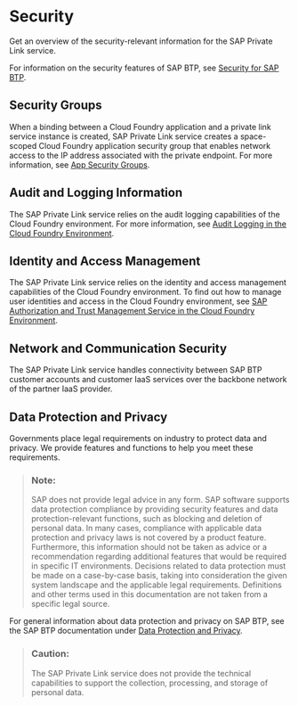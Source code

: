 <!-- loio3195b1f7174d4ea78e5962c3f2f59131 -->

# Security

Get an overview of the security-relevant information for the SAP Private Link service.

For information on the security features of SAP BTP, see [Security for SAP BTP](https://help.sap.com/viewer/65de2977205c403bbc107264b8eccf4b/Cloud/en-US/e129aa20c78c4a9fb379b9803b02e5f6.html).



<a name="loio3195b1f7174d4ea78e5962c3f2f59131__section_by1_mnj_1qb"/>

## Security Groups

When a binding between a Cloud Foundry application and a private link service instance is created, SAP Private Link service creates a space-scoped Cloud Foundry application security group that enables network access to the IP address associated with the private endpoint. For more information, see [App Security Groups](https://docs.cloudfoundry.org/concepts/asg.html).



<a name="loio3195b1f7174d4ea78e5962c3f2f59131__section_nqf_11f_kqb"/>

## Audit and Logging Information

The SAP Private Link service relies on the audit logging capabilities of the Cloud Foundry environment. For more information, see [Audit Logging in the Cloud Foundry Environment](https://help.sap.com/viewer/65de2977205c403bbc107264b8eccf4b/Cloud/en-US/f92c86ab11f6474ea5579d839051c334.html).



<a name="loio3195b1f7174d4ea78e5962c3f2f59131__section_izk_l3x_z4b"/>

## Identity and Access Management

The SAP Private Link service relies on the identity and access management capabilities of the Cloud Foundry environment. To find out how to manage user identities and access in the Cloud Foundry environment, see [SAP Authorization and Trust Management Service in the Cloud Foundry Environment](https://help.sap.com/viewer/65de2977205c403bbc107264b8eccf4b/Cloud/en-US/6373bb7a96114d619bfdfdc6f505d1b9.html).



<a name="loio3195b1f7174d4ea78e5962c3f2f59131__section_v4m_l3x_z4b"/>

## Network and Communication Security

The SAP Private Link service handles connectivity between SAP BTP customer accounts and customer IaaS services over the backbone network of the partner IaaS provider.



<a name="loio3195b1f7174d4ea78e5962c3f2f59131__section_sy4_l3x_z4b"/>

## Data Protection and Privacy

Governments place legal requirements on industry to protect data and privacy. We provide features and functions to help you meet these requirements.

> ### Note:  
> SAP does not provide legal advice in any form. SAP software supports data protection compliance by providing security features and data protection-relevant functions, such as blocking and deletion of personal data. In many cases, compliance with applicable data protection and privacy laws is not covered by a product feature. Furthermore, this information should not be taken as advice or a recommendation regarding additional features that would be required in specific IT environments. Decisions related to data protection must be made on a case-by-case basis, taking into consideration the given system landscape and the applicable legal requirements. Definitions and other terms used in this documentation are not taken from a specific legal source.

For general information about data protection and privacy on SAP BTP, see the SAP BTP documentation under [Data Protection and Privacy](https://help.sap.com/viewer/ea72206b834e4ace9cd834feed6c0e09/Cloud/en-US/7e513d31704a4a87831191e504ca850a.html).

> ### Caution:  
> The SAP Private Link service does not provide the technical capabilities to support the collection, processing, and storage of personal data.

